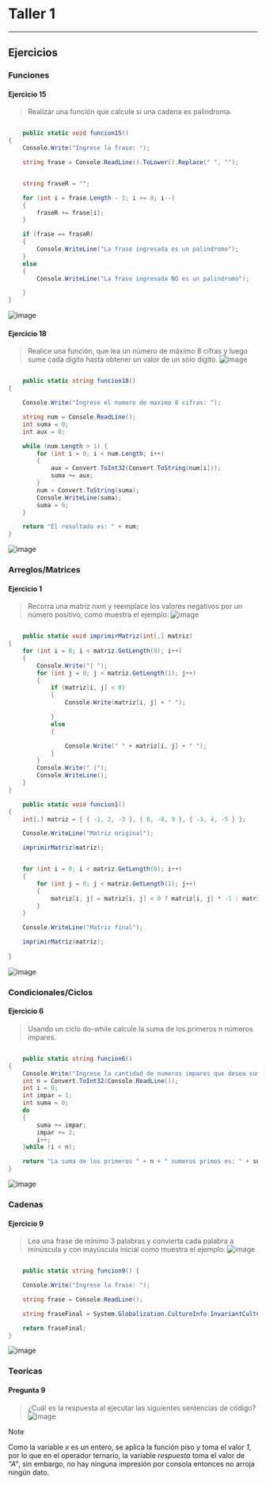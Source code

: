 # Taller 1

---

## Ejercicios

### Funciones

#### Ejercicio 15

> Realizar una función que calcule si una cadena es palindroma. 

```cs

    public static void funcion15()
{
    Console.Write("Ingrese la frase: ");

    string frase = Console.ReadLine().ToLower().Replace(" ", "");


    string fraseR = "";

    for (int i = frase.Length - 1; i >= 0; i--)
    {
        fraseR += frase[i];
    }

    if (frase == fraseR)
    {
        Console.WriteLine("La frase ingresada es un palindromo");
    }
    else
    {
        Console.WriteLine("La frase ingresada NO es un palindromo");

    }
}

```

![image](https://github.com/user-attachments/assets/3af6fb7e-fcd8-4353-8f09-ba1316653126)

#### Ejercicio 18

> Realice una función, que lea un número de máximo 8 cifras y luego sume cada dígito hasta obtener un valor de un solo dígito.
> ![image](https://github.com/user-attachments/assets/c604945d-568b-4dde-83b2-c330582c4722)

```cs

    public static string funcion18()
{

    Console.Write("Ingrese el numero de maximo 8 cifras: ");

    string num = Console.ReadLine();
    int suma = 0;
    int aux = 0;

    while (num.Length > 1) {
        for (int i = 0; i < num.Length; i++)
        {
            aux = Convert.ToInt32(Convert.ToString(num[i]));
            suma += aux;
        }
        num = Convert.ToString(suma);
        Console.WriteLine(suma);
        suma = 0;
    }

    return "El resultado es: " + num;
}

```

![image](https://github.com/user-attachments/assets/422589c3-76ff-4101-9858-cb89b8806375)

### Arreglos/Matrices

#### Ejercicio 1

> Recorra una matriz nxm y reemplace los valores negativos por un número positivo, como muestra el ejemplo:
> ![image](https://github.com/user-attachments/assets/2db8e1d5-de0b-4ca8-8bf3-3aaf2eeed044)

```cs

    public static void imprimirMatriz(int[,] matriz)
{
    for (int i = 0; i < matriz.GetLength(0); i++)
    {
        Console.Write("| ");
        for (int j = 0; j < matriz.GetLength(1); j++)
        {
            if (matriz[i, j] < 0)
            {
                Console.Write(matriz[i, j] + " ");

            }
            else
            {

                Console.Write(" " + matriz[i, j] + " ");
            }
        }
        Console.Write(" |");
        Console.WriteLine();
    }
}

    public static void funcion1()
{
    int[,] matriz = { { -1, 2, -3 }, { 6, -8, 9 }, { -3, 4, -5 } };

    Console.WriteLine("Matriz original");

    imprimirMatriz(matriz);


    for (int i = 0; i < matriz.GetLength(0); i++)
    {
        for (int j = 0; j < matriz.GetLength(1); j++)
        {
            matriz[i, j] = matriz[i, j] < 0 ? matriz[i, j] * -1 : matriz[i, j];
        }
    }

    Console.WriteLine("Matriz final");

    imprimirMatriz(matriz);
    
}

```

![image](https://github.com/user-attachments/assets/c3eeefb0-fe7c-4645-9fcd-db2d44e2153c)

### Condicionales/Ciclos

#### Ejercicio 6

> Usando un ciclo do-while calcule la suma de los primeros n números impares.


```cs

    public static string funcion6()
{
    Console.Write("Ingrese la cantidad de numeros impares que desea sumar: ");
    int n = Convert.ToInt32(Console.ReadLine());
    int i = 0;
    int impar = 1;
    int suma = 0;
    do
    {
        suma += impar;
        impar += 2;
        i++;
    }while (i < n);

    return "La suma de los primeros " + n + " numeros primos es: " + suma;
}

```

![image](https://github.com/user-attachments/assets/2de85fd2-9f95-4fb7-ac59-7eb8c00933bb)


### Cadenas

#### Ejercicio 9

> Lea una frase de mínimo 3 palabras y convierta cada palabra a minúscula y con mayúscula inicial como muestra el ejemplo:
> ![image](https://github.com/user-attachments/assets/fde0641e-abc7-4bc6-a289-32df2efe17cc)

```cs

    public static string funcion9() {

    Console.Write("Ingrese la frase: ");

    string frase = Console.ReadLine();

    string fraseFinal = System.Globalization.CultureInfo.InvariantCulture.TextInfo.ToTitleCase(frase);

    return fraseFinal;
}

```

![image](https://github.com/user-attachments/assets/f2ae274b-2503-4608-b8fe-32cdbead8fa9)


### Teoricas

#### Pregunta 9

> ¿Cuál es la respuesta al ejecutar las siguientes sentencias de código?
> ![image](https://github.com/user-attachments/assets/3a5cadb0-cdb1-40af-9774-e374e12b35d8)


> [!NOTE]
> Como la variable _x_ es un entero, se aplica la función piso y toma el valor _1_, por lo que en el operador ternario, la variable _respuesta_ toma el valor de _"A"_, sin embargo, no hay ninguna impresión por consola entonces no arroja ningún dato.


